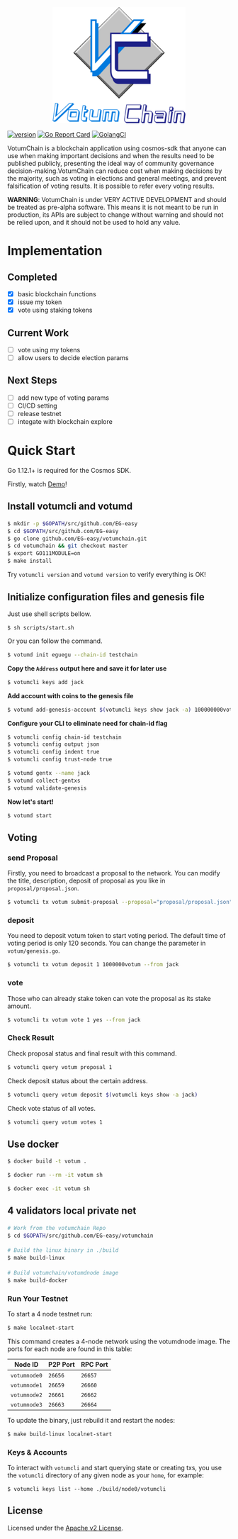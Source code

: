 <p align="center">
  <img src="./votum-logo.png" width="300">
</p>

[![version](https://img.shields.io/github/v/tag/EG-easy/votumchain)](https://github.com/EG-easy/votumchain/releases/latest)
[![Go Report Card](https://goreportcard.com/badge/github.com/EG-easy/votumchain)](https://goreportcard.com/report/github.com/EG-easy/votumchain)
[![GolangCI](https://golangci.com/badges/github.com/EG-easy/votumchain.svg)](https://golangci.com/r/github.com/EG-easy/votumchain)

VotumChain is a blockchain application using cosmos-sdk that anyone can use when making important decisions and when the results need to be published publicly, presenting the ideal way of community governance decision-making.VotumChain can reduce cost when making decisions by the majority, such as voting in elections and general meetings, and prevent falsification of voting results. It is possible to refer every voting results.

**WARNING**: VotumChain is under VERY ACTIVE DEVELOPMENT and should be treated as pre-alpha software. This means it is not meant to be run in production, its APIs are subject to change without warning and should not be relied upon, and it should not be used to hold any value.

# Implementation
## Completed
- [x] basic blockchain functions
- [x] issue my token
- [x] vote using staking tokens

## Current Work
- [ ] vote using my tokens
- [ ] allow users to decide election params 

## Next Steps
- [ ] add new type of voting params 
- [ ] CI/CD setting
- [ ] release testnet
- [ ] integate with blockchain explore

# Quick Start
Go 1.12.1+ is required for the Cosmos SDK.

Firstly, watch [Demo](https://drive.google.com/file/d/157b35fApxevHui0C2ABp00ugYwjwofba/view?usp=sharing)!

## Install votumcli and votumd

```bash
$ mkdir -p $GOPATH/src/github.com/EG-easy
$ cd $GOPATH/src/github.com/EG-easy
$ go clone github.com/EG-easy/votumchain.git
$ cd votumchain && git checkout master
$ export GO111MODULE=on
$ make install
```

Try `votumcli version` and `votumd version` to verify everything is OK!

## **Initialize configuration files and genesis file**

Just use shell scripts bellow.
```
$ sh scripts/start.sh
```

Or you can follow the command.

```bash
$ votumd init eguegu --chain-id testchain
```

**Copy the `Address` output here and save it for later use**

```bash
$ votumcli keys add jack
```

**Add account with coins to the genesis file**

```bash
$ votumd add-genesis-account $(votumcli keys show jack -a) 100000000votum,100000000stake
``` 

**Configure your CLI to eliminate need for chain-id flag**

```bash
$ votumcli config chain-id testchain
$ votumcli config output json
$ votumcli config indent true
$ votumcli config trust-node true
```

```bash
$ votumd gentx --name jack
$ votumd collect-gentxs
$ votumd validate-genesis
```

**Now let's start!**
```bash
$ votumd start
```

## Voting

### send Proposal 
Firstly, you need to broadcast a proposal to the network.
You can modify the title, description, deposit of proposal as you like in `proposal/proposal.json`.

```bash
$ votumcli tx votum submit-proposal --proposal="proposal/proposal.json" --from jack
```

### deposit 
You need to deposit votum token to start voting period.
The default time of voting period is only 120 seconds.
You can change the parameter in `votum/genesis.go`.

```bash
$ votumcli tx votum deposit 1 1000000votum --from jack 
```

### vote 
Those who can already stake token can vote the proposal as its stake amount.

```bash
$ votumcli tx votum vote 1 yes --from jack
```

### Check Result
Check proposal status and final result with this command.

```bash
$ votumcli query votum proposal 1
```

Check deposit status about the certain address.
```bash
$ votumcli query votum deposit $(votumcli keys show -a jack)
```

Check vote status of all votes.
```bash
$ votumcli query votum votes 1
```

## Use docker

```bash
$ docker build -t votum .
```

```bash
$ docker run --rm -it votum sh
```

```bash
$ docker exec -it votum sh
```

## 4 validators local private net

```bash
# Work from the votumchain Repo
$ cd $GOPATH/src/github.com/EG-easy/votumchain

# Build the linux binary in ./build
$ make build-linux

# Build votumchain/votumdnode image
$ make build-docker
```

### Run Your Testnet

To start a 4 node testnet run:

```bash
$ make localnet-start
```

This command creates a 4-node network using the votumdnode image.
The ports for each node are found in this table:

| Node ID | P2P Port | RPC Port |
| --------|-------|------|
| `votumnode0` | `26656` | `26657` |
| `votumnode1` | `26659` | `26660` |
| `votumnode2` | `26661` | `26662` |
| `votumnode3` | `26663` | `26664` |

To update the binary, just rebuild it and restart the nodes:

```bash
$ make build-linux localnet-start
```

### Keys & Accounts

To interact with `votumcli` and start querying state or creating txs, you use the
`votumcli` directory of any given node as your `home`, for example:

```shell
$ votumcli keys list --home ./build/node0/votumcli
```

## License
Licensed under the [Apache v2 License](LICENSE).
